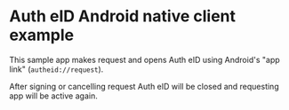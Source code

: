 # Auth eID Android native client example

This sample app makes request and opens Auth eID using Android's "app link" (`autheid://request`).

After signing or cancelling request Auth eID will be closed and requesting app will be active again.
